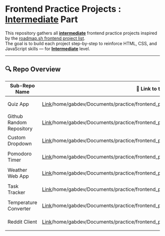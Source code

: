 # Frontend Practice Projects : **<u>Intermediate</u>** Part

This repository gathers all **<u>intermediate</u>** frontend practice projects inspired by the [roadmap.sh frontend project list](https://roadmap.sh/frontend/projects).  
The goal is to build each project step-by-step to reinforce HTML, CSS, and JavaScript skills — for **<u>Intermediate</u>** level.

---

## 🔍 Repo Overview
<!-- START REPO OVERVIEW -->
| Sub-Repo Name | 🔗 Link to the GitHub Page | Status |
|---|---|---|
| Quiz App | [Link](https://kizz4.github.io/)/home/gabdev/Documents/practice/frontend_practice/intermediate_projects/quiz_app | ⏳ Not Started |
| Github Random Repository | [Link](https://kizz4.github.io/)/home/gabdev/Documents/practice/frontend_practice/intermediate_projects/github_random_repository | ⏳ Not Started |
| Custom Dropdown | [Link](https://kizz4.github.io/)/home/gabdev/Documents/practice/frontend_practice/intermediate_projects/custom_dropdown | ⏳ Not Started |
| Pomodoro Timer | [Link](https://kizz4.github.io/)/home/gabdev/Documents/practice/frontend_practice/intermediate_projects/pomodoro_timer | ⏳ Not Started |
| Weather Web App | [Link](https://kizz4.github.io/)/home/gabdev/Documents/practice/frontend_practice/intermediate_projects/weather_web_app | ⏳ Not Started |
| Task Tracker | [Link](https://kizz4.github.io/)/home/gabdev/Documents/practice/frontend_practice/intermediate_projects/task_tracker | ⏳ Not Started |
| Temperature Converter | [Link](https://kizz4.github.io/)/home/gabdev/Documents/practice/frontend_practice/intermediate_projects/temperature_converter | ⏳ Not Started |
| Reddit Client | [Link](https://kizz4.github.io/)/home/gabdev/Documents/practice/frontend_practice/intermediate_projects/reddit_client | ⏳ Not Started |

<!-- END REPO OVERVIEW -->